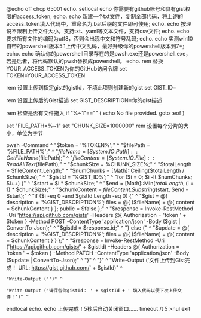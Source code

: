 @echo off
chcp 65001
echo.
setlocal
echo 你需要有github账号和具有gist权限的access_token;
echo.
echo 新建一个txt文件，复制全部代码，将上述的access_token填入代码中，重命名为.bat后缀的文件即可使用;
echo.
echo 按理说不限制上传文件大小，支持txt、yaml等文本文件，支持csv文件;
echo.
echo 要求所有文件的编码为utf8，否则会出现中文和符号乱码;
echo.
echo 实测win10自带的powershell版本5.1上传中文乱码，最好升级你的powershell版本到7+;
echo.
echo 确认你的powershell目录存在的是pwsh.exe还是powershell.exe，若是后者，将代码默认的pwsh替换成powershell。
echo.
rem 替换YOUR_ACCESS_TOKEN为你的GitHub访问令牌
set TOKEN=YOUR_ACCESS_TOKEN

rem 设置上传到指定gist的gistId，不填此项则创建新的gist
set GIST_ID=

rem 设置上传后的Gist描述
set GIST_DESCRIPTION=你的gist描述

rem 检查是否有文件拖入
if "%~1"=="" (
    echo No file provided.
    goto :eof
)

set "FILE_PATH=%~1"
set "CHUNK_SIZE=1000000"  rem 设置每个分片的大小，单位为字节

pwsh -Command ^
    "$token = '%TOKEN%';" ^
    "$filePath = '%FILE_PATH%';" ^
    "$fileName = [System.IO.Path]::GetFileName($filePath);" ^
    "$fileContent = [System.IO.File]::ReadAllText($filePath);" ^
    "$chunkSize = %CHUNK_SIZE%;" ^
    "$totalLength = $fileContent.Length;" ^
    "$numChunks = [Math]::Ceiling($totalLength / $chunkSize);" ^
    "$gistId = '%GIST_ID%';" ^
    "for ($i = 0; $i -lt $numChunks; $i++) {" ^
        "$start = $i * $chunkSize;" ^
        "$end = [Math]::Min($totalLength, ($i + 1) * $chunkSize);" ^
        "$chunkContent = $fileContent.Substring($start, $end - $start);" ^
        "if ($i -eq 0 -and $gistId.Length -eq 0) {" ^
            "$gist = @{ description = '%GIST_DESCRIPTION%'; files = @{ ($fileName) = @{ content = $chunkContent } }; public = $false };" ^
            "$response = Invoke-RestMethod -Uri 'https://api.github.com/gists' -Headers @{ Authorization = 'token ' + $token } -Method POST -ContentType 'application/json' -Body ($gist | ConvertTo-Json);" ^
            "$gistId = $response.id;" ^
        "} else {" ^
            "$update = @{ description = '%GIST_DESCRIPTION%'; files = @{ ($fileName) = @{ content = $chunkContent } } };" ^
            "$response = Invoke-RestMethod -Uri ('https://api.github.com/gists/' + $gistId) -Headers @{ Authorization = 'token ' + $token } -Method PATCH -ContentType 'application/json' -Body ($update | ConvertTo-Json);" ^
        "}" ^
    "}" ^
    "Write-Output ('文件上传到Gist完成！	URL: https://gist.github.com/' + $gistId)" ^

	"Write-Output ('')" ^

	"Write-Output ('请保留你gistId：	' + $gistId + '	填入代码以便下次上传文件！')" ^
	
endlocal
echo.
echo 上传完成！5秒后自动关闭窗口……
timeout /t 5 >nul
exit
